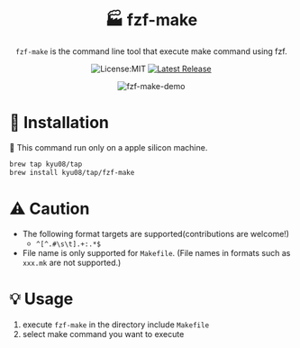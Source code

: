 <div align="center">

# 🏭 fzf-make

`fzf-make` is the command line tool that execute make command using fzf.

![License:MIT](https://img.shields.io/static/v1?label=License&message=MIT&color=blue&style=flat-square)
[![Latest Release](https://img.shields.io/github/v/release/kyu08/fzf-make?style=flat-square)](https://github.com/kyu08/fzf-make/releases/latest)

![fzf-make-demo](https://user-images.githubusercontent.com/49891479/228574753-2e0e46b8-b446-4b7d-b866-2362f33c9e17.gif)

</div>

# 🔧 Installation
🚨 This command run only on a apple silicon machine.

```sh
brew tap kyu08/tap
brew install kyu08/tap/fzf-make
```

# ⚠️ Caution
- The following format targets are supported(contributions are welcome!)
  - `^[^.#\s\t].+:.*$`
- File name is only supported for `Makefile`. (File names in formats such as `xxx.mk` are not supported.)

# 💡 Usage
1. execute `fzf-make` in the directory include `Makefile`
1. select make command you want to execute
